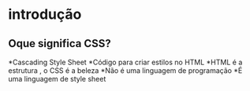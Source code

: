 # introdução

## Oque significa CSS?

\*Cascading Style Sheet
\*Código para criar estilos no HTML
\*HTML é a estrutura , o CSS é a beleza
\*Não é uma linguagem de programação
\*É uma linguagem de style sheet
